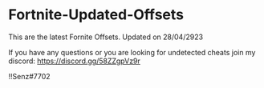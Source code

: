 # Fortnite-Updated-Offsets

This are the latest Fornite Offsets.
Updated on 28/04/2923

If you have any questions or you are looking for undetected cheats join my discord: https://discord.gg/58ZZgpVz9r

!!Senz#7702
